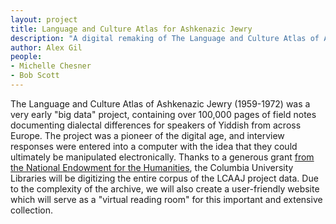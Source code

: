 ```yaml
---
layout: project
title: Language and Culture Atlas for Ashkenazic Jewry
description: "A digital remaking of The Language and Culture Atlas of Ashkenazic Jewry (1959-1972)—containing over 100,000 pages of field notes documenting dialectal differences for speakers of Yiddish from across Europe."
author: Alex Gil
people:
- Michelle Chesner
- Bob Scott
---
```


The Language and Culture Atlas of Ashkenazic Jewry (1959-1972) was a very early "big data" project, containing over 100,000 pages of field notes documenting dialectal differences for speakers of Yiddish from across Europe.  The project was a pioneer of the digital age, and interview responses were entered into a computer with the idea that they could ultimately be manipulated electronically. Thanks to a generous grant <a href="http://library.columbia.edu/news/libraries/2015/2015-03-31_National_Endowment_for_the_Humanities.html">from the National Endowment for the Humanities</a>, the Columbia University Libraries will be digitizing the entire corpus of the LCAAJ project data.  Due to the complexity of the archive, we will also create a user-friendly website which will serve as a "virtual reading room" for this important and extensive collection.